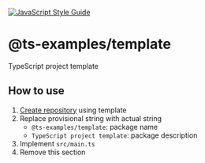 [![JavaScript Style Guide](https://img.shields.io/badge/code_style-standard-brightgreen.svg)](https://standardjs.com)

# @ts-examples/template

TypeScript project template

## How to use

1. [Create repository](https://github.com/ts-examples/template/generate) using template
2. Replace provisional string with actual string
    - `@ts-examples/template`: package name
    - `TypeScript project template`: package description
3. Implement `src/main.ts`
4. Remove this section
